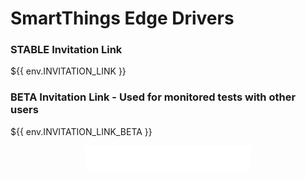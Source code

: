 # SmartThings Edge Drivers

### STABLE Invitation Link

${{ env.INVITATION_LINK }}

### BETA Invitation Link - Used for monitored tests with other users

${{ env.INVITATION_LINK_BETA }}

<div align="center"><a target="_blank" href="https://buymeacoffee.com/w35l3y"><img src="resources/pizza.svg" height="40" /></a></div>
